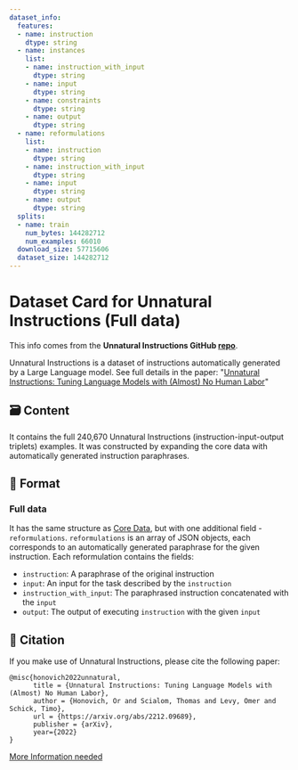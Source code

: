```yaml
---
dataset_info:
  features:
  - name: instruction
    dtype: string
  - name: instances
    list:
    - name: instruction_with_input
      dtype: string
    - name: input
      dtype: string
    - name: constraints
      dtype: string
    - name: output
      dtype: string
  - name: reformulations
    list:
    - name: instruction
      dtype: string
    - name: instruction_with_input
      dtype: string
    - name: input
      dtype: string
    - name: output
      dtype: string
  splits:
  - name: train
    num_bytes: 144282712
    num_examples: 66010
  download_size: 57715606
  dataset_size: 144282712
---
```

# Dataset Card for Unnatural Instructions (Full data)
This info comes from the **Unnatural Instructions GitHub [repo](https://github.com/orhonovich/unnatural-instructions/)**.

Unnatural Instructions is a dataset of instructions automatically generated by a Large Language model.
See full details in the paper: "[Unnatural Instructions: Tuning Language Models with (Almost) No Human Labor](https://arxiv.org/abs/2212.09689)"

## 🗃️ Content
It contains the full 240,670 Unnatural Instructions (instruction-input-output triplets) examples. It was constructed by expanding the core data with automatically generated instruction paraphrases.

## 📄 Format
### Full data
It has the same structure as [Core Data](https://huggingface.co/datasets/mrm8488/unnatural-instructions-core), but with one additional field - `reformulations`. `reformulations` is an array of JSON objects, each corresponds to an automatically generated paraphrase for the given instruction. Each reformulation contains the fields:
- `instruction`: A paraphrase of the original instruction
- `input`: An input for the task described by the `instruction`
- `instruction_with_input`: The paraphrased instruction concatenated with the `input`
- `output`: The output of executing `instruction` with the given `input`


## 📘 Citation
If you make use of Unnatural Instructions, please cite the following paper:
```
@misc{honovich2022unnatural,
      title = {Unnatural Instructions: Tuning Language Models with (Almost) No Human Labor},
      author = {Honovich, Or and Scialom, Thomas and Levy, Omer and Schick, Timo},
      url = {https://arxiv.org/abs/2212.09689},
      publisher = {arXiv},
      year={2022}
}
```

[More Information needed](https://github.com/huggingface/datasets/blob/main/CONTRIBUTING.md#how-to-contribute-to-the-dataset-cards)